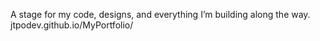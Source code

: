 A stage for my code, designs, and everything I’m building along the way.
jtpodev.github.io/MyPortfolio/
